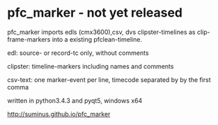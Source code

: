 # pfc_marker - not yet released 

pfc_marker imports edls (cmx3600),csv, dvs clipster-timelines as clip-frame-markers into a existing pfclean-timeline.

edl: source- or record-tc only, without comments

clipster: timeline-markers including names and comments

csv-text: one marker-event per line, timecode separated by by the first comma

written in python3.4.3 and pyqt5, windows x64

http://suminus.github.io/pfc_marker
